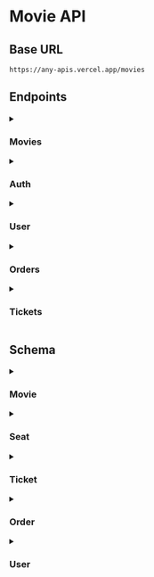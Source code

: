 # Movie API

## Base URL

```
https://any-apis.vercel.app/movies
```

## Endpoints

<details>
  <summary><h3>Movies</h3></summary>

<!-- Start | Get all movies -->

- <details>
    <summary><h4>Get all movies</h4></summary>

  Returns all movies with pagination. You can also search for movies by providing a query parameter.

  ```http
  GET /movies
  ```

  ##### Parameters

  |  Name   |   Type   | Description                  | Required | Default |
  | :-----: | :------: | ---------------------------- | :------: | :-----: |
  | `page`  | `number` | The page number              |   :x:    |   `1`   |
  | `limit` | `number` | The number of items per page |   :x:    |  `10`   |
  | `query` | `string` | The search query             |   :x:    |    -    |

  ##### Success Response

  ```json
  {
    "message": "Movies fetched successfully",
    "page": 1,
    "limit": 2,
    "totalPages": 4,
    "totalData": 8,
    "data": [
      {
        "id": 1,
        "title": "Avatar",
        "description": "A paraplegic marine dispatched to the moon Pandora on a unique mission becomes torn between following his orders and protecting the world he feels is his home.",
        "price": 10000,
        "releaseDate": "2009-12-18T00:00:00.000Z",
        "ageRating": 13,
        "poster": "https://ia.media-imdb.com/images/M/MV5BMTYwOTEwNjAzMl5BMl5BanBnXkFtZTcwODc5MTUwMw@@._V1_SX300.jpg",
        "seats": [
          {
            "id": 1,
            "number": 2,
            "isReserved": true,
            "movieId": 1,
            "createdAt": "2024-06-06T17:49:28.854Z",
            "updatedAt": "2024-06-06T17:49:28.854Z"
          },
          {
            "id": 2,
            "number": 3,
            "isReserved": true,
            "movieId": 1,
            "createdAt": "2024-06-06T17:49:28.876Z",
            "updatedAt": "2024-06-06T17:49:28.876Z"
          },
        ],
        "createdAt": "2024-06-06T12:00:26.003Z",
        "updatedAt": "2024-06-06T12:00:26.003Z"
      },
      {
        "id": 2,
        "title": "I Am Legend",
        "description": "Years after a plague kills most of humanity and transforms the rest into monsters, the sole survivor in New York City struggles valiantly to find a cure.",
        "price": 10000,
        "releaseDate": "2007-12-14T00:00:00.000Z",
        "ageRating": 13,
        "poster": "https://m.media-amazon.com/images/M/MV5BYTE1ZTBlYzgtNmMyNS00ZTQ2LWE4NjEtZjUxNDJkNTg2MzlhXkEyXkFqcGdeQXVyNjU0OTQ0OTY@._V1_.jpg",
        "seats": [
          {
            "id": 3,
            "number": 4,
            "isReserved": true,
            "movieId": 2,
            "createdAt": "2024-06-06T17:50:46.676Z",
            "updatedAt": "2024-06-06T17:50:46.676Z"
          },
          {
            "id": 4,
            "number": 5,
            "isReserved": true,
            "movieId": 2,
            "createdAt": "2024-06-06T17:50:46.715Z",
            "updatedAt": "2024-06-06T17:50:46.715Z"
          }
        ]
        "createdAt": "2024-06-01T17:29:39.301Z",
        "updatedAt": "2024-06-01T17:29:39.301Z"
      }
    ]
  }
  ```

  </details>

<!-- End | Get all movies -->

<!-- Start | Get a movie -->

- <details>
    <summary><h4>Get a movie</h4></summary>

  Returns a movie by its ID.

  ```http
  GET /movies/:id
  ```

  ##### Parameters

  | Name |   Type   | Description  |      Required      | Default |
  | :--: | :------: | ------------ | :----------------: | :-----: |
  | `id` | `number` | The movie ID | :heavy_check_mark: |    -    |

  ##### Success Response

  ```json
  {
    "message": "Movie fetched successfully",
    "data": {
      "id": 1,
      "title": "Avatar",
      "description": "A paraplegic marine dispatched to the moon Pandora on a unique mission becomes torn between following his orders and protecting the world he feels is his home.",
      "price": 10000,
      "releaseDate": "2009-12-18T00:00:00.000Z",
      "ageRating": 13,
      "poster": "https://ia.media-imdb.com/images/M/MV5BMTYwOTEwNjAzMl5BMl5BanBnXkFtZTcwODc5MTUwMw@@._V1_SX300.jpg",
      "seats": [
        {
          "id": 1,
          "number": 2,
          "isReserved": true,
          "movieId": 1,
          "createdAt": "2024-06-06T17:49:28.854Z",
          "updatedAt": "2024-06-06T17:49:28.854Z"
        },
        {
          "id": 2,
          "number": 3,
          "isReserved": true,
          "movieId": 1,
          "createdAt": "2024-06-06T17:49:28.876Z",
          "updatedAt": "2024-06-06T17:49:28.876Z"
        }
      ],
      "createdAt": "2024-06-06T12:00:26.003Z",
      "updatedAt": "2024-06-06T12:00:26.003Z"
    }
  }
  ```

  ##### Error Response

  - Movie not found

    **Status:** 404\
     **Status Text:** Movie not found

  </details>

<!-- End | Get a movie -->

<!-- Start | Get seats movie -->

- <details>
    <summary><h4>Get seats of a movie</h4></summary>

  Returns seats of a movie.

  ```http
  GET /movies/:id/seats
  ```

  ##### Parameters

  | Name |   Type   | Description  |      Required      | Default |
  | :--: | :------: | ------------ | :----------------: | :-----: |
  | `id` | `number` | The movie ID | :heavy_check_mark: |    -    |

  ##### Success Response

  ```json
  {
    "message": "Movie fetched successfully",
    "data": {
      "id": 1,
      "title": "Avatar",
      "description": "A paraplegic marine dispatched to the moon Pandora on a unique mission becomes torn between following his orders and protecting the world he feels is his home.",
      "price": 10000,
      "releaseDate": "2009-12-18T00:00:00.000Z",
      "ageRating": 13,
      "poster": "https://ia.media-imdb.com/images/M/MV5BMTYwOTEwNjAzMl5BMl5BanBnXkFtZTcwODc5MTUwMw@@._V1_SX300.jpg",
      "seats": [
        {
          "id": 1,
          "number": 2,
          "isReserved": true,
          "movieId": 1,
          "createdAt": "2024-06-06T17:49:28.854Z",
          "updatedAt": "2024-06-06T17:49:28.854Z"
        },
        {
          "id": 2,
          "number": 3,
          "isReserved": true,
          "movieId": 1,
          "createdAt": "2024-06-06T17:49:28.876Z",
          "updatedAt": "2024-06-06T17:49:28.876Z"
        }
      ],
      "createdAt": "2024-06-06T12:00:26.003Z",
      "updatedAt": "2024-06-06T12:00:26.003Z"
    }
  }
  ```

  ##### Error Response

  - Movie not found

    **Status:** 404\
    **Status Text:** Movie not found

  </details>

<!-- End | Get seats movie -->

<!-- Start | Books seats of a movie -->

- <details>
    <summary><h4>Books seats of a movie</h4></summary>

  Books seats of a movie.

  ```http
  POST /movies/:id/seats
  ```

  ##### Parameters

  | Name |   Type   | Description  |      Required      | Default |
  | :--: | :------: | ------------ | :----------------: | :-----: |
  | `id` | `number` | The movie ID | :heavy_check_mark: |    -    |

  ##### Header

  **Authorization:** `Bearer <token>`\
  **Content-Type:** `application/json`

  ##### Body

  |  Name   |    Type    | Description            |      Required      | Default |
  | :-----: | :--------: | ---------------------- | :----------------: | :-----: |
  | `seats` | `number[]` | Seat number to reserve | :white_check_mark: |    -    |

  ##### Success Response

  ```json
  {
    "message": "Success",
    "data": {
      "id": 1,
      "tickets": [
        {
          "id": 1,
          "isCancelled": false,
          "seatId": 1,
          "seat": {
            "id": 1,
            "number": 1,
            "isReserved": true,
            "movieId": 1,
            "movie": {
              "id": 1,
              "title": "Avatar",
              "description": "A paraplegic marine dispatched to the moon Pandora on a unique mission becomes torn between following his orders and protecting the world he feels is his home.",
              "price": 10000,
              "releaseDate": "2009-12-18T00:00:00.000Z",
              "ageRating": 13,
              "poster": "https://ia.media-imdb.com/images/M/MV5BMTYwOTEwNjAzMl5BMl5BanBnXkFtZTcwODc5MTUwMw@@._V1_SX300.jpg",
              "createdAt": "2024-06-06T12:00:26.003Z",
              "updatedAt": "2024-06-06T12:00:26.003Z"
            },
            "tickets": [
              {
                "id": 1,
                "isCancelled": false,
                "seatId": 1,
                "orderId": 1,
                "createdAt": "2024-06-06T18:07:11.338Z",
                "updatedAt": "2024-06-06T18:07:11.338Z"
              }
            ],
            "createdAt": "2024-06-06T18:07:11.328Z",
            "updatedAt": "2024-06-06T18:07:11.328Z"
          },
          "orderId": 1,
          "createdAt": "2024-06-06T18:07:11.338Z",
          "updatedAt": "2024-06-06T18:07:11.338Z"
        },
        {
          "id": 2,
          "isCancelled": false,
          "seatId": 2,
          "seat": {
            "id": 2,
            "number": 2,
            "isReserved": true,
            "movieId": 1,
            "movie": {
              "id": 1,
              "title": "Avatar",
              "description": "A paraplegic marine dispatched to the moon Pandora on a unique mission becomes torn between following his orders and protecting the world he feels is his home.",
              "price": 10000,
              "releaseDate": "2009-12-18T00:00:00.000Z",
              "ageRating": 13,
              "poster": "https://ia.media-imdb.com/images/M/MV5BMTYwOTEwNjAzMl5BMl5BanBnXkFtZTcwODc5MTUwMw@@._V1_SX300.jpg",
              "createdAt": "2024-06-06T12:00:26.003Z",
              "updatedAt": "2024-06-06T12:00:26.003Z"
            },
            "tickets": [
              {
                "id": 2,
                "isCancelled": false,
                "seatId": 2,
                "orderId": 1,
                "createdAt": "2024-06-06T18:07:11.359Z",
                "updatedAt": "2024-06-06T18:07:11.359Z"
              }
            ],
            "createdAt": "2024-06-06T18:07:11.347Z",
            "updatedAt": "2024-06-06T18:07:11.347Z"
          },
          "orderId": 1,
          "createdAt": "2024-06-06T18:07:11.359Z",
          "updatedAt": "2024-06-06T18:07:11.359Z"
        }
      ],
      "userId": 1,
      "user": {
        "id": 1,
        "name": "Fauzan",
        "username": "fauzan",
        "email": "fauzan@email.com",
        "birthDate": "2003-10-04T00:00:00.000Z",
        "balance": 100000,
        "createdAt": "2024-06-06T12:11:12.320Z",
        "updatedAt": "2024-06-06T12:11:12.320Z"
      },
      "createdAt": "2024-06-06T18:07:11.316Z",
      "updatedAt": "2024-06-06T18:07:11.316Z"
    }
  }
  ```

  ##### Error Response

  - Token not provided

    **Status:** 401\
    **Status Text:** Token not provided

  - User not found

    **Status:** 401\
    **Status Text:** User not found

  - Movie not found

    **Status:** 404\
    **Status Text:** Movie not found

  - Balance not enough

    **Status:** 400\
    **Status Text:** Balance not enough

  - Provided invalid or empty seats

    **Status:** 400\
    **Status Text:** Invalid seats

  - Seat's already reserved

    **Status:** 400\
    **Status Text:** Seat 1 of movie Avatar is already reserved

  </details>

<!-- End | Books seats of a movie -->

</details>

<details>
  <summary><h3>Auth</h3></summary>

<!-- Start | Login -->

- <details>
    <summary><h4>Login</h4></summary>

  Authenticating user

  ```http
  POST /login
  ```

  ##### Header

  **Content-Type:** `application/json`

  ##### Body

  |    Name    |   Type   | Description |      Required      | Default |
  | :--------: | :------: | ----------- | :----------------: | :-----: |
  | `username` | `string` | Username    | :white_check_mark: |    -    |
  | `password` | `string` | Password    | :white_check_mark: |    -    |

  ##### Success Response

  ```json
  {
    "message": "User login successfully",
    "data": "eyJhbGciOiJIUzI1NiIsInR5cCI6IkpXVCJ9.eyJpZCI6MSwiaWF0IjoxNzE3NTkyMjI3fQ.6NPkITZXL88T7KiGGDFZmUvO0glw7FodkqACRZiC0dg"
  }
  ```

  ##### Error Response

  - Invalid username or password

    **Status:** 401\
    **Status Text:** Invalid username or password

  </details>

<!-- End | Login -->

<!-- Start | Register -->

- <details>
    <summary><h4>Register</h4></summary>

  Registering a new user

  ```http
  POST /register
  ```

  ##### Header

  **Content-Type:** `application/json`

  ##### Body

  |    Name     |   Type   | Description |      Required      | Default |
  | :---------: | :------: | ----------- | :----------------: | :-----: |
  |   `name`    | `string` | Name        | :white_check_mark  |    -    |
  | `username`  | `string` | Username    | :white_check_mark: |    -    |
  |   `email`   | `string` | Email       | :white_check_mark: |    -    |
  | `password`  | `string` | Password    | :white_check_mark: |    -    |
  | `birthDate` | `string` | Birth date  | :white_check_mark: |    -    |

  ##### Success Response

  ```json
  {
    "message": "User created successfully",
    "data": {
      "id": 2,
      "name": "Malik Matoha",
      "username": "malik",
      "email": "malik@email.com",
      "birthDate": "2003-10-04T00:00:00.000Z",
      "balance": 100000,
      "orders": [],
      "createdAt": "2024-06-06T11:39:52.427Z",
      "updatedAt": "2024-06-06T11:39:52.427Z"
    }
  }
  ```

  ##### Error Response

  - Empty fields

    **Status:** 400\
    **Status Text:** All fields are required

  - Username already taken

    **Status:** 400\
    **Status Text:** Username is already taken

  - Email already taken

    **Status:** 400\
    **Status Text:** Email is already taken

  </details>

<!-- End | Register -->

</details>

<details>
  <summary><h3>User</h3></summary>

<!-- Start | Profile -->

- <details>
    <summary><h4>Profile</h4></summary>

  Returns the user profile

  ```http
  GET /me
  ```

  ##### Headers

  **Authorization:** `Bearer <token>`

  ##### Success Response

  ```json
  {
    "message": "User fetched successfully",
    "data": {
      "id": 1,
      "name": "Fauzan",
      "username": "fauzan",
      "email": "fauzan@email.com",
      "birthDate": "2003-10-04T00:00:00.000Z",
      "balance": 100000,
      "orders": [],
      "createdAt": "2024-06-06T11:17:43.794Z",
      "updatedAt": "2024-06-06T11:17:43.794Z"
    }
  }
  ```

  ##### Error Response

  - Token not provided

    **Status:** 401\
    **Status Text:** Token not provided

  - User not found

    **Status:** 401\
    **Status Text:** User not found

  </details>

<!-- End | Profile -->

</details>

<details>
  <summary><h3>Orders</h3></summary>

<!-- Start | Get all orders -->

- <details>
    <summary><h4>Get all orders</h4></summary>

  Returns all orders.

  ```http
  GET /orders
  ```

  ##### Header

  **Authorization:** `Bearer <token>`

  ##### Success Response

  ```json
  {
    "message": "Orders fetched successfully",
    "data": [
      {
        "id": 1,
        "tickets": [
          {
            "id": 1,
            "isCancelled": false,
            "seatId": 1,
            "seat": {
              "id": 1,
              "number": 4,
              "isReserved": true,
              "movieId": 2,
              "movie": {
                "id": 2,
                "title": "I Am Legend",
                "description": "Years after a plague kills most of humanity and transforms the rest into monsters, the sole survivor in New York City struggles valiantly to find a cure.",
                "price": 10000,
                "releaseDate": "2007-12-14T00:00:00.000Z",
                "ageRating": 13,
                "poster": "https://m.media-amazon.com/images/M/MV5BYTE1ZTBlYzgtNmMyNS00ZTQ2LWE4NjEtZjUxNDJkNTg2MzlhXkEyXkFqcGdeQXVyNjU0OTQ0OTY@._V1_.jpg",
                "createdAt": "2024-06-10T08:14:50.737Z",
                "updatedAt": "2024-06-10T08:14:50.737Z"
              },
              "tickets": [
                {
                  "id": 1,
                  "isCancelled": false,
                  "seatId": 1,
                  "orderId": 1,
                  "createdAt": "2024-06-10T10:48:29.778Z",
                  "updatedAt": "2024-06-10T10:48:29.778Z"
                }
              ],
              "createdAt": "2024-06-10T10:48:29.774Z",
              "updatedAt": "2024-06-10T10:48:29.774Z"
            },
            "orderId": 1,
            "createdAt": "2024-06-10T10:48:29.778Z",
            "updatedAt": "2024-06-10T10:48:29.778Z"
          },
          {
            "id": 2,
            "isCancelled": false,
            "seatId": 2,
            "seat": {
              "id": 2,
              "number": 5,
              "isReserved": true,
              "movieId": 2,
              "movie": {
                "id": 2,
                "title": "I Am Legend",
                "description": "Years after a plague kills most of humanity and transforms the rest into monsters, the sole survivor in New York City struggles valiantly to find a cure.",
                "price": 10000,
                "releaseDate": "2007-12-14T00:00:00.000Z",
                "ageRating": 13,
                "poster": "https://m.media-amazon.com/images/M/MV5BYTE1ZTBlYzgtNmMyNS00ZTQ2LWE4NjEtZjUxNDJkNTg2MzlhXkEyXkFqcGdeQXVyNjU0OTQ0OTY@._V1_.jpg",
                "createdAt": "2024-06-10T08:14:50.737Z",
                "updatedAt": "2024-06-10T08:14:50.737Z"
              },
              "tickets": [
                {
                  "id": 2,
                  "isCancelled": false,
                  "seatId": 2,
                  "orderId": 1,
                  "createdAt": "2024-06-10T10:48:29.792Z",
                  "updatedAt": "2024-06-10T10:48:29.792Z"
                }
              ],
              "createdAt": "2024-06-10T10:48:29.784Z",
              "updatedAt": "2024-06-10T10:48:29.784Z"
            },
            "orderId": 1,
            "createdAt": "2024-06-10T10:48:29.792Z",
            "updatedAt": "2024-06-10T10:48:29.792Z"
          }
        ],
        "userId": 1,
        "user": {
          "id": 1,
          "name": "Fauzan Radji",
          "username": "fauzan",
          "email": "fauzan@email.com",
          "birthDate": "2024-06-10T00:00:00.000Z",
          "balance": 100000,
          "createdAt": "2024-06-10T11:38:37.220Z",
          "updatedAt": "2024-06-10T11:38:37.220Z"
        },
        "createdAt": "2024-06-10T10:48:29.770Z",
        "updatedAt": "2024-06-10T10:48:29.770Z"
      }
    ]
  }
  ```

  ##### Error Response

  - Token not provided

    **Status:** 401\
    **Status Text:** Token not provided

  - User not found

    **Status:** 401\
    **Status Text:** User not found

  </details>

<!-- End | Get all orders -->

<!-- Start | Get an order -->

- <details>
    <summary><h4>Get an order</h4></summary>

  Returns an order by its ID.

  ```http
  GET /orders/:id
  ```

  ##### Parameters

  | Name |   Type   | Description |      Required      | Default |
  | :--: | :------: | ----------- | :----------------: | :-----: |
  | `id` | `number` | Order ID    | :heavy_check_mark: |    -    |

  ##### Header

  **Authorization:** `Bearer <token>`

  ##### Success Response

  ```json
  {
    "message": "Order fetched successfully",
    "data": {
      "id": 1,
      "total": 100000,
      "tickets": [
        {
          "id": 1,
          "isCancelled": false,
          "seatId": 1,
          "seat": {
            "id": 1,
            "number": 1,
            "isReserved": true,
            "movieId": 1,
            "movie": {
              "id": 1,
              "title": "Avatar",
              "description": "A paraplegic marine dispatched to the moon Pandora on a unique mission becomes torn between following his orders and protecting the world he feels is his home.",
              "price": 10000,
              "releaseDate": "2009-12-18T00:00:00.000Z",
              "ageRating": 13,
              "poster": "https://ia.media-imdb.com/images/M/MV5BMTYwOTEwNjAzMl5BMl5BanBnXkFtZTcwODc5MTUwMw@@._V1_SX300.jpg",
              "createdAt": "2024-06-11T00:43:19.750Z",
              "updatedAt": "2024-06-11T00:43:19.750Z"
            },
            "createdAt": "2024-06-11T00:51:23.470Z",
            "updatedAt": "2024-06-11T00:51:23.470Z"
          },
          "orderId": 1,
          "createdAt": "2024-06-11T00:51:23.481Z",
          "updatedAt": "2024-06-11T00:51:23.481Z"
        }
      ],
      "userId": 1,
      "user": {
        "id": 1,
        "name": "fauzan",
        "username": "fauzan",
        "email": "fauzan@email.com",
        "birthDate": "2024-06-11T00:00:00.000Z",
        "balance": 100000,
        "createdAt": "2024-06-11T00:46:12.151Z",
        "updatedAt": "2024-06-11T00:46:12.151Z"
      },
      "createdAt": "2024-06-11T00:51:23.464Z",
      "updatedAt": "2024-06-11T00:51:23.464Z"
    }
  }
  ```

  ##### Error Response

  - Token not provided

    **Status:** 401\
    **Status Text:** Token not provided

  - User not found

    **Status:** 401\
    **Status Text:** User not found

  - Invalid id or user doesn't have access to the order

    **Status:** 404\
    **Status Text:** Order not found

  </details>

<!-- End | Get an order -->

</details>

<details>
  <summary><h3>Tickets</h3></summary>

<!-- Start | Get all tickets -->

- <details>
  <summary><h4>Get all tickets</h4></summary>

  Returns all tickets.

  ```http
  GET /tickets
  ```

  ##### Header

  **Authorization:** `Bearer <token>`

  ##### Success Response

  ```json
  {
    "message": "Tickets fetched successfully",
    "data": [
      {
        "id": 1,
        "isCancelled": false,
        "seatId": 1,
        "seat": {
          "id": 1,
          "number": 1,
          "isReserved": true,
          "movieId": 1,
          "movie": {
            "id": 1,
            "title": "Avatar",
            "description": "A paraplegic marine dispatched to the moon Pandora on a unique mission becomes torn between following his orders and protecting the world he feels is his home.",
            "price": 10000,
            "releaseDate": "2009-12-18T00:00:00.000Z",
            "ageRating": 13,
            "poster": "https://ia.media-imdb.com/images/M/MV5BMTYwOTEwNjAzMl5BMl5BanBnXkFtZTcwODc5MTUwMw@@._V1_SX300.jpg",
            "createdAt": "2024-06-11T00:43:19.750Z",
            "updatedAt": "2024-06-11T00:43:19.750Z"
          },
          "createdAt": "2024-06-11T00:51:23.470Z",
          "updatedAt": "2024-06-11T00:51:23.470Z"
        },
        "orderId": 1,
        "order": {
          "id": 1,
          "total": 100000,
          "userId": 1,
          "user": {
            "id": 1,
            "name": "fauzan",
            "username": "fauzan",
            "email": "fauzan@email.com",
            "birthDate": "2024-06-11T00:00:00.000Z",
            "balance": 100000,
            "createdAt": "2024-06-11T00:46:12.151Z",
            "updatedAt": "2024-06-11T00:46:12.151Z"
          },
          "createdAt": "2024-06-11T00:51:23.464Z",
          "updatedAt": "2024-06-11T00:51:23.464Z"
        },
        "createdAt": "2024-06-11T00:51:23.481Z",
        "updatedAt": "2024-06-11T00:51:23.481Z"
      }
    ]
  }
  ```

  ##### Error Response

  - Token not provided

    **Status:** 401\
    **Status Text:** Token not provided

  - User not found

    **Status:** 401\
    **Status Text:** User not found

  </details>

<!-- End | Get all tickets -->

<!-- Start | Get a ticket -->

- <details>
  <summary><h4>Get a ticket</h4></summary>

  Returns a ticket by its ID.

  ```http
  GET /tickets/:id
  ```

  ##### Parameters

  | Name |   Type   | Description |      Required      | Default |
  | :--: | :------: | ----------- | :----------------: | :-----: |
  | `id` | `number` | Ticket ID   | :heavy_check_mark: |    -    |

  ##### Header

  **Authorization:** `Bearer <token>`

  ##### Success Response

  ```json
  {
    "message": "Ticket fetched successfully",
    "data": {
      "id": 1,
      "isCancelled": false,
      "seatId": 1,
      "seat": {
        "id": 1,
        "number": 1,
        "isReserved": true,
        "movieId": 1,
        "movie": {
          "id": 1,
          "title": "Avatar",
          "description": "A paraplegic marine dispatched to the moon Pandora on a unique mission becomes torn between following his orders and protecting the world he feels is his home.",
          "price": 10000,
          "releaseDate": "2009-12-18T00:00:00.000Z",
          "ageRating": 13,
          "poster": "https://ia.media-imdb.com/images/M/MV5BMTYwOTEwNjAzMl5BMl5BanBnXkFtZTcwODc5MTUwMw@@._V1_SX300.jpg",
          "createdAt": "2024-06-11T00:43:19.750Z",
          "updatedAt": "2024-06-11T00:43:19.750Z"
        },
        "createdAt": "2024-06-11T00:51:23.470Z",
        "updatedAt": "2024-06-11T00:51:23.470Z"
      },
      "orderId": 1,
      "order": {
        "id": 1,
        "total": 100000,
        "userId": 1,
        "user": {
          "id": 1,
          "name": "fauzan",
          "username": "fauzan",
          "email": "fauzan@email.com",
          "birthDate": "2024-06-11T00:00:00.000Z",
          "balance": 100000,
          "createdAt": "2024-06-11T00:46:12.151Z",
          "updatedAt": "2024-06-11T00:46:12.151Z"
        },
        "createdAt": "2024-06-11T00:51:23.464Z",
        "updatedAt": "2024-06-11T00:51:23.464Z"
      },
      "createdAt": "2024-06-11T00:51:23.481Z",
      "updatedAt": "2024-06-11T00:51:23.481Z"
    }
  }
  ```

  ##### Error Response

  - Token not provided

    **Status:** 401\
    **Status Text:** Token not provided

  - User not found

    **Status:** 401\
    **Status Text:** User not found

  - Invalid id or user doesn't have access to the ticket

    **Status:** 404\
    **Status Text:** Ticket not found

  </details>

<!-- End | Get a ticket -->

</details>

## Schema

<details>
  <summary><h3>Movie</h3></summary>

```typescript
type Movie = {
  id: number;
  title: string;
  description: string;
  price: number;
  releaseDate: Date;
  ageRating: number;
  poster: string;
  createdAt: string;
  updatedAt: string;

  seats: Seat[];
};
```

</details>

<details>
  <summary><h3>Seat</h3></summary>

```typescript
type Seat = {
  id: number;
  number: number;
  isReserved: boolean;
  createdAt: string;
  updatedAt: string;

  movieId: number;
  movie: Movie;

  tickets: Ticket[];
};
```

</details>

<details>
  <summary><h3>Ticket</h3></summary>

```typescript
type Ticket = {
  id: number;
  isCancelled: boolean;
  createdAt: string;
  updatedAt: string;

  seatId: number;
  seat: Seat;

  orderId: number;
  order: Order;
};
```

</details>

<details>
  <summary><h3>Order</h3></summary>

```typescript
type Order = {
  id: number;
  createdAt: string;
  updatedAt: string;

  tickets: Ticket[];

  userId: number;
  user: User;
};
```

</details>

<details>
  <summary><h3>User</h3></summary>

```typescript
type User = {
  id: number;
  name: string;
  username: string;
  email: string;
  password: number;
  birthDate: Date;
  balance: number;
  createdAt: string;
  updatedAt: string;

  orders: Order[];
};
```

</details>
